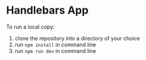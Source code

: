 # Handlebars App
To run a local copy:
1. clone the repository into a directory of your choice
2. run ``` npm install ``` in command line
3. run ``` npm run dev ``` in command line 
